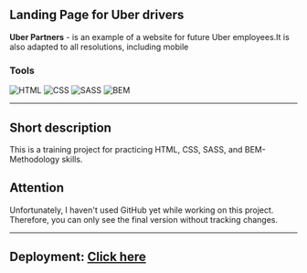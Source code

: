 ## Landing Page for Uber drivers

**Uber Partners** - is an example of a website for future Uber employees.It is also adapted to all resolutions, including mobile

### **Tools**

![HTML](https://img.shields.io/badge/-HTML-090909?style=for-the-badge&logo=HTML5&logoColor=F06529)
![CSS](https://img.shields.io/badge/-CSS-090909?style=for-the-badge&logo=CSS3&logoColor=2965f1)
![SASS](https://img.shields.io/badge/-SASS-090909?style=for-the-badge&logo=SASS&logoColor=CD6799)
![BEM](https://img.shields.io/badge/-BEM-090909?style=for-the-badge&logo=BEM&logoColor=19EEFF)

---

## **Short description**

This is a training project for practicing HTML, CSS, SASS, and BEM-Methodology skills.

## Attention

Unfortunately, I haven't used GitHub yet while working on this project. Therefore, you can only see the final version without tracking changes.

---

## **Deployment:** [Click here](https://papaya-pudding-a12db3.netlify.app/)
